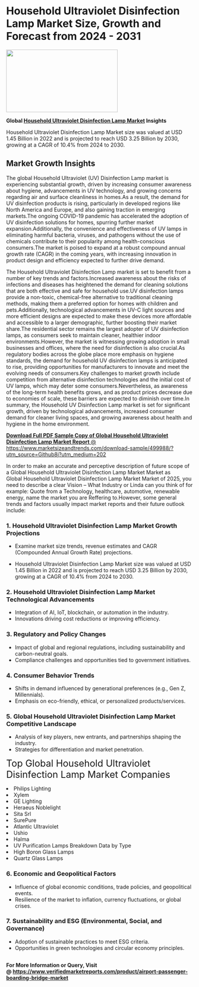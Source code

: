 <H1>Household Ultraviolet Disinfection Lamp Market Size, Growth and Forecast from 2024 - 2031</H1><img class="aligncenter size-medium wp-image-584254" src="https://thirdeyenews.in/wp-content/uploads/2024/09/Global-Market-Research-300x168.jpeg" alt="" width="300" height="168" /><p><strong>Global&nbsp;<a href="https://www.marketsizeandtrends.com/download-sample/499988/?utm_source=Github8j?utm_medium=202">Household Ultraviolet Disinfection Lamp Market</a> Insights</strong></p><p>Household Ultraviolet Disinfection Lamp Market size was valued at USD 1.45 Billion in 2022 and is projected to reach USD 3.25 Billion by 2030, growing at a CAGR of 10.4% from 2024 to 2030.</p><p><h2>Market Growth Insights</h2> <p>The global Household Ultraviolet (UV) Disinfection Lamp market is experiencing substantial growth, driven by increasing consumer awareness about hygiene, advancements in UV technology, and growing concerns regarding air and surface cleanliness in homes.As a result, the demand for UV disinfection products is rising, particularly in developed regions like North America and Europe, and also gaining traction in emerging markets.The ongoing COVID-19 pandemic has accelerated the adoption of UV disinfection solutions for homes, spurring further market expansion.Additionally, the convenience and effectiveness of UV lamps in eliminating harmful bacteria, viruses, and pathogens without the use of chemicals contribute to their popularity among health-conscious consumers.The market is poised to expand at a robust compound annual growth rate (CAGR) in the coming years, with increasing innovation in product design and efficiency expected to further drive demand.</p> <p><a href="#"></a></p> <p>The Household Ultraviolet Disinfection Lamp market is set to benefit from a number of key trends and factors.Increased awareness about the risks of infections and diseases has heightened the demand for cleaning solutions that are both effective and safe for household use.UV disinfection lamps provide a non-toxic, chemical-free alternative to traditional cleaning methods, making them a preferred option for homes with children and pets.Additionally, technological advancements in UV-C light sources and more efficient designs are expected to make these devices more affordable and accessible to a larger demographic, further boosting their market share.The residential sector remains the largest adopter of UV disinfection lamps, as consumers seek to maintain cleaner, healthier indoor environments.However, the market is witnessing growing adoption in small businesses and offices, where the need for disinfection is also crucial.As regulatory bodies across the globe place more emphasis on hygiene standards, the demand for household UV disinfection lamps is anticipated to rise, providing opportunities for manufacturers to innovate and meet the evolving needs of consumers.Key challenges to market growth include competition from alternative disinfection technologies and the initial cost of UV lamps, which may deter some consumers.Nevertheless, as awareness of the long-term health benefits grows, and as product prices decrease due to economies of scale, these barriers are expected to diminish over time.In summary, the Household UV Disinfection Lamp market is set for significant growth, driven by technological advancements, increased consumer demand for cleaner living spaces, and growing awareness about health and hygiene in the home environment.</p> <p><a href="#"></p><p><span class=""><strong>Download Full PDF Sample Copy of Global Household Ultraviolet Disinfection Lamp Market Report</strong> @ <a href="https://www.marketsizeandtrends.com/download-sample/499988/?utm_source=Github8j?utm_medium=202" target="_blank">https://www.marketsizeandtrends.com/download-sample/499988/?utm_source=Github8j?utm_medium=202</a></span></p><p>In order to make an accurate and perceptive description of future scope of a Global&nbsp;Household Ultraviolet Disinfection Lamp Market Market as Global&nbsp;Household Ultraviolet Disinfection Lamp Market Market of 2025, you need to describe a clear Vision &ndash; What Industry or Linda can you think of for example: Quote from a Technology, healthcare, automotive, renewable energy, name the market you are Reffering to.However, some general trends and factors usually impact market reports and their future outlook include:</p><h3>1.&nbsp;<strong>Household Ultraviolet Disinfection Lamp Market Growth Projections</strong></h3><ul><li>Examine market size trends, revenue estimates and CAGR (Compounded Annual Growth Rate) projections.</li><li><p>Household Ultraviolet Disinfection Lamp Market size was valued at USD 1.45 Billion in 2022 and is projected to reach USD 3.25 Billion by 2030, growing at a CAGR of 10.4% from 2024 to 2030.</p></li></ul><h3>2.&nbsp;<strong>Household Ultraviolet Disinfection Lamp Market Technological Advancements</strong></h3><ul><li>Integration of AI, IoT, blockchain, or automation in the industry.</li><li>Innovations driving cost reductions or improving efficiency.</li></ul><h3>3.&nbsp;<strong>Regulatory and Policy Changes</strong></h3><ul><li>Impact of global and regional regulations, including sustainability and carbon-neutral goals.</li><li>Compliance challenges and opportunities tied to government initiatives.</li></ul><h3>4.&nbsp;<strong>Consumer Behavior Trends</strong></h3><ul><li>Shifts in demand influenced by generational preferences (e.g., Gen Z, Millennials).</li><li>Emphasis on eco-friendly, ethical, or personalized products/services.</li></ul><h3>5.&nbsp;<strong>Global Household Ultraviolet Disinfection Lamp Market Competitive Landscape</strong></h3><ul><li>Analysis of key players, new entrants, and partnerships shaping the industry.</li><li>Strategies for differentiation and market penetration.</li></ul><p data-pm-slice="1 1 []"><span style="color: inherit; font-family: inherit; font-size: 25px;">Top Global Household Ultraviolet Disinfection Lamp Market Companies</span></p><div class="" data-test-id=""><p><li>Philips Lighting</li><li> Xylem</li><li> GE Lighting</li><li> Heraeus Noblelight</li><li> Sita Srl</li><li> SurePure</li><li> Atlantic Ultraviolet</li><li> Ushio</li><li> Halma</li><li> UV Purification Lamps Breakdown Data by Type</li><li> High Boron Glass Lamps</li><li> Quartz Glass Lamps</li></p></div><h3>6.&nbsp;<strong>Economic and Geopolitical Factors</strong></h3><ul><li>Influence of global economic conditions, trade policies, and geopolitical events.</li><li>Resilience of the market to inflation, currency fluctuations, or global crises.</li></ul><h3>7.&nbsp;<strong>Sustainability and ESG (Environmental, Social, and Governance)</strong></h3><ul><li>Adoption of sustainable practices to meet ESG criteria.</li><li>Opportunities in green technologies and circular economy principles.</li></ul><h2><strong style="font-size: 14px;">For More Information or Query, Visit @&nbsp;</strong><a style="background-color: #ffffff; font-size: 14px;" href="https://www.marketsizeandtrends.com/report/household-ultraviolet-disinfection-lamp-market/" target="_blank">https://www.verifiedmarketreports.com/product/airport-passenger-boarding-bridge-market</a></h2>